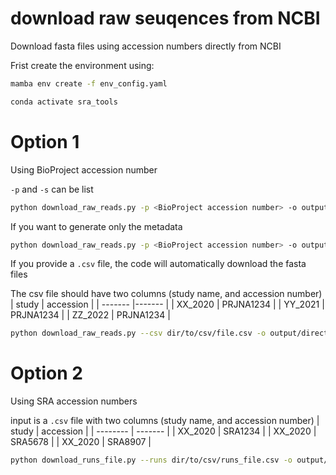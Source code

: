 # download raw seuqences from NCBI
Download fasta files using accession numbers directly from NCBI

Frist create the environment using:
```bash
mamba env create -f env_config.yaml
```

```bash
conda activate sra_tools
```

# Option 1
Using BioProject accession number

`-p` and `-s` can be list
```bash
python download_raw_reads.py -p <BioProject accession number> -o output/directory -s <name of the study>
```
If you want to generate only the metadata
```bash
python download_raw_reads.py -p <BioProject accession number> -o output/directory -s <name of the study> --runs_only
```

If you provide a `.csv` file, the code will automatically download the fasta files

The csv file should have two columns (study name, and accession number)
| study | accession |
| ------- |------- |
| XX_2020 | PRJNA1234 |
| YY_2021 | PRJNA1234 |
| ZZ_2022 | PRJNA1234 |
```bash
python download_raw_reads.py --csv dir/to/csv/file.csv -o output/directory
```

# Option 2
Using SRA accession numbers

input is a `.csv` file with two columns (study name, and accession number)
| study    | accession |
| -------- | ------- |
| XX_2020  | SRA1234    |
| XX_2020 | SRA5678     |
| XX_2020    | SRA8907    |
```bash
python download_runs_file.py --runs dir/to/csv/runs_file.csv -o output/directory -s XX_2020
```
